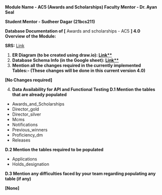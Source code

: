 ﻿**Module Name - AC5 (Awards and Scholarships) Faculty Mentor - Dr. Ayan Seal**

**Student Mentor - Sudheer Dagar (21bcs211)**

**Database Documentation of [** Awards and scholarships - AC5 **] 4.0 Overview of the Module:**

**SRS:** [Link](https://docs.google.com/document/d/1OwY8ZZfKYp2f4Dj9hpvq6YepJdEAfxMhfjNUq-vcW6c/edit?usp=sharing)

1. **ER Diagram (to be created using draw.io): [Link**](https://drive.google.com/file/d/1dqpxF-4r7yCE1d70unnMQ6ESWGrbAjCL/view?usp=sharing)**
1. **Database Schema Info (in the Google sheet): [Link**](https://docs.google.com/spreadsheets/d/1JW_q1akBwhUrQiF8jlQYrOkBRJCkMN15z16lqpAKVuM/edit?usp=sharing)**
1. **Mention all the changes required in the currently implemented Tables:- (These changes will be done in this current version 4.0)**

**[No Changes required]**

4. **Data Availability for API and Functional Testing D.1 Mention the tables that are already populated**
- Awards\_and\_Scholarships
- Director\_gold
- Director\_silver
- Mcms
- Notifications
- Previous\_winners
- Proficiency\_dm
- Releases

**D.2 Mention the tables required to be populated**

- Applications
- Holds\_designation

**D.3 Mention any difficulties faced by your team regarding populating any table (if any)**

**[None]**

